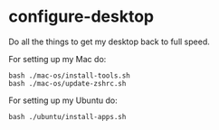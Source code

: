 # configure-desktop
Do all the things to get my desktop back to full speed.

For setting up my Mac do:
```shell
bash ./mac-os/install-tools.sh
bash ./mac-os/update-zshrc.sh
```

For setting up my Ubuntu do:
```shell
bash ./ubuntu/install-apps.sh
```
